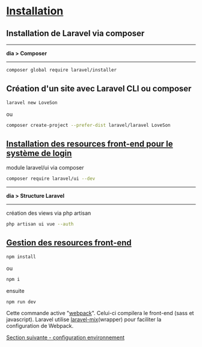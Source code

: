 # [Installation](https://laravel.com/docs/6.x/installation)
## Installation de Laravel via composer
---
**dia > Composer** 

---

```bash
composer global require laravel/installer
```

## Création d'un site avec Laravel CLI ou composer
```bash
laravel new LoveSon
```
ou 
```bash
composer create-project --prefer-dist laravel/laravel LoveSon
```

## [Installation des resources front-end pour le système de login](https://laravel.com/docs/6.x/frontend#introduction)

module laravel/ui via composer
```bash
composer require laravel/ui --dev
```
---
**dia > Structure Laravel** 

---
création des views via php artisan
```bash
php artisan ui vue --auth
```

## [Gestion des resources front-end](https://laravel.com/docs/6.x/frontend#writing-css)
```bash
npm install
```
ou 
```bash
npm i
```
ensuite 
```bash
npm run dev
```
Cette commande active "[webpack](https://webpack.js.org/)". Celui-ci compilera le front-end (sass et javascript). 
Laravel utilise [laravel-mix](https://laravel.com/docs/6.x/mix)(wrapper) pour faciliter la configuration de Webpack.

[Section suivante - configuration environnement](2.configuration_environnement.md)

